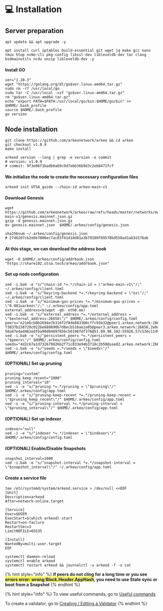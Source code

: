 # 💻 Installation

## Server preparation

```shell
apt update && apt upgrade -y
```

```shell
apt install curl iptables build-essential git wget jq make gcc nano tmux htop nvme-cli pkg-config libssl-dev libleveldb-dev tar clang bsdmainutils ncdu unzip libleveldb-dev -y
```

#### Install GO

```shell
ver="1.20.3"
wget "https://golang.org/dl/go$ver.linux-amd64.tar.gz"
sudo rm -rf /usr/local/go
sudo tar -C /usr/local -xzf "go$ver.linux-amd64.tar.gz"
rm "go$ver.linux-amd64.tar.gz"
echo "export PATH=$PATH:/usr/local/go/bin:$HOME/go/bin" >> $HOME/.bash_profile
source $HOME/.bash_profile
go version
```

## Node installation



```shell
git clone https://github.com/arkeonetwork/arkeo && cd arkeo
git checkout v1.0.9
make install

arkeod version --long | grep -e version -e commit
# version: v1.0.9
# commit: 9f3e06f1badb0a69c9d7ebb36b9d3c2eb8471fcf
```

#### We initialize the node to create the necessary configuration files

```shell
arkeod init UTSA_guide --chain-id arkeo-main-v1
```

#### Download Genesis

```shell
wget https://github.com/arkeonetwork/arkeo/raw/refs/heads/master/networks/mainnet/arkeo-main-v1/genesis.mainnet.json.gz
gzip -d genesis.mainnet.json.gz
mv genesis.mainnet.json  $HOME/.arkeo/config/genesis.json

sha256sum ~/.arkeo/config/genesis.json
# 2746207cb2e0e7006ec7ac03f41418d81a3b79108f89578bd550ad1ab3d176ab
```

#### At this stage, we can download the address book

```shell
wget -O $HOME/.arkeo/config/addrbook.json "https://share102.utsa.tech/arkeo/addrbook.json"
```

#### Set up node configuration

```shell
sed -i.bak -e "s/^chain-id *=.*/chain-id = \"arkeo-main-v1\"/;" ~/.arkeo/config/client.toml
sed -i.bak -e "s/^keyring-backend *=.*/keyring-backend = \"os\"/;" ~/.arkeo/config/client.toml
sed -i.bak -e "s/^minimum-gas-prices *=.*/minimum-gas-prices = \"0.001uarkeo\"/;" ~/.arkeo/config/app.toml
external_address=$(wget -qO- eth0.me)
sed -i.bak -e "s/^external_address *=.*/external_address = \"$external_address:26656\"/" $HOME/.arkeo/config/config.toml
peers="e21ebcb0b2694e7b316f2f8de883300cffc93b32@peer1.arkeo.network:26656,b8653eecacbe3f413046beb0e8b53d8f520c925e@peer2.arkeo.network:26656, f3037b238720c022be888890b7d8ecb516ae2a05@peer3.arkeo.network:26656,2e0a5e51ae1eabf527eb54632feb6a90ae0704ba@204.16.245.181:26656,4b60b22753c88f3cd6ba42dae8170e1a22429e76@141.95.3.94:26656, 56a47e4ad462edfba90d0409785bc56196fdf376@51.89.98.102:55926,57c53dc1149c8696c839fc5a230579327d650e4c@65.109.114.178:26656,637609e9fe4618fe1d5c7c3564dc9ce4678abf61@142.132.251.87:15856,beaf7267d852cfbaaaaccbc1f92e785e5e0f0420@18.218.164.255:26656,de8f228211e72e8bb206e4f0f5e6e703cb2505eb@95.217.36.103:26656,e077b7ffdfcd6ea6826a126d0003a98fe0218bf7@213.239.194.132:15856,e87f1d4cfa4b7c70defa93dffefc450e2a1c1dc4@44.240.61.167:26656,a3998b8a50765975be2be59954db0f6de66f92e3@5.161.246.27:36657"
sed -i.bak -e "s/^persistent_peers *=.*/persistent_peers = \"$peers\"/" $HOME/.arkeo/config/config.toml
seeds="4d2c67a1d732679826b2f71c833e94b3718c2b50@seed2.arkeo.network:26656"
sed -i.bak -e "s/^seeds =.*/seeds = \"$seeds\"/" $HOME/.arkeo/config/config.toml
```

#### (OPTIONAL) Set up pruning

```shell
pruning="custom"
pruning_keep_recent="1000"
pruning_interval="10"
sed -i -e "s/^pruning *=.*/pruning = \"$pruning\"/" $HOME/.arkeo/config/app.toml
sed -i -e "s/^pruning-keep-recent *=.*/pruning-keep-recent = \"$pruning_keep_recent\"/" $HOME/.arkeo/config/app.toml
sed -i -e "s/^pruning-interval *=.*/pruning-interval = \"$pruning_interval\"/" $HOME/.arkeo/config/app.toml
```

#### (OPTIONAL) Set up indexer

```shell
indexer="null"
sed -i -e "s/^indexer *=.*/indexer = \"$indexer\"/" $HOME/.arkeo/config/config.toml
```

#### (OPTIONAL) Enable/Disable Snapshots

```shell
snapshot_interval=1000
sed -i.bak -e "s/^snapshot-interval *=.*/snapshot-interval = \"$snapshot_interval\"/" ~/.arkeo/config/app.toml
```

#### Create a service file

```shell
tee /etc/systemd/system/arkeod.service > /dev/null <<EOF
[Unit]
Description=arkeod
After=network-online.target

[Service]
User=$USER
ExecStart=$(which arkeod) start
Restart=on-failure
RestartSec=3
LimitNOFILE=65535

[Install]
WantedBy=multi-user.target
EOF
```

```shell
systemctl daemon-reload
systemctl enable arkeod
systemctl restart arkeod && journalctl -u arkeod -f -o cat
```

{% hint style="info" %}
**If peers do not cling for a long time or you see&#x20;**<mark style="color:blue;">**errors error: wrong Block.Header.AppHash**</mark>**, you need to use State sync or boot from a Snapshot**
{% endhint %}

{% hint style="info" %}
To view useful commands, go to [Useful commands](https://utsa.gitbook.io/services/cosmos-wiki/useful-commands)

To create a validator, go to [Creating / Editing a Validator](https://utsa.gitbook.io/services/cosmos-wiki/creating-editing-a-validator)
{% endhint %}
